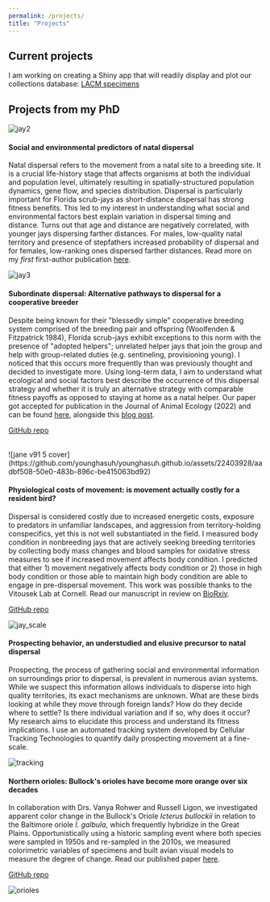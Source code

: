 ```yaml
---
permalink: /projects/
title: "Projects"
---
```


## Current projects

I am working on creating a Shiny app that will readily display and plot our collections database: [LACM specimens](https://nhm-birds.shinyapps.io/lacm_birds/) 

## Projects from my PhD

![jay2](https://github.com/younghasuh/younghasuh.github.io/assets/22403928/88048916-4b8f-4ec6-a409-e4aa53936f96)

#### Social and environmental predictors of natal dispersal

Natal dispersal refers to the movement from a natal site to a breeding site. It is a crucial life-history stage that affects organisms at both the individual and population level, ultimately resulting in spatially-structured population dynamics, gene flow, and species distribution. Dispersal is particularly important for Florida scrub-jays as short-distance dispersal has strong fitness benefits. This led to my interest in understanding what social and environmental factors best explain variation in dispersal timing and distance. Turns out that age and distance are negatively correlated, with younger jays dispersing farther distances. For males, low-quality natal territory and presence of stepfathers increased probability of dispersal and for females, low-ranking ones dispersed farther distances. Read more on my *first* first-author publication [here](https://academic.oup.com/beheco/article/31/3/692/5760756).

![jay3](https://github.com/younghasuh/younghasuh.github.io/assets/22403928/36d5b712-1c4f-4948-8623-38fa669fa472)

#### Subordinate dispersal: Alternative pathways to dispersal for a cooperative breeder

Despite being known for their "blessedly simple" cooperative breeding system comprised of the breeding pair and offspring (Woolfenden & Fitzpatrick 1984), Florida scrub-jays exhibit exceptions to this norm with the presence of "adopted helpers"; unrelated helper jays that join the group and help with group-related duties (e.g. sentineling, provisioning young). I noticed that this occurs more frequently than was previously thought and decided to investigate more. Using long-term data, I aim to understand what ecological and social factors best describe the occurrence of this dispersal strategy and whether it is truly an alternative strategy with comparable fitness payoffs as opposed to staying at home as a natal helper. Our paper got accepted for publication in the Journal of Animal Ecology (2022) and can be found [here](https://besjournals.onlinelibrary.wiley.com/doi/10.1111/1365-2656.13669), alongside this [blog post](https://animalecologyinfocus.com/2022/02/28/florida-scrub-jays-move-elsewhere-when-competition-gets-tough/). 

[GitHub repo](https://github.com/younghasuh/FLSJstagingdispersers)

<br>
![jane v91 5 cover](https://github.com/younghasuh/younghasuh.github.io/assets/22403928/aadbf508-50e0-483b-896c-be415063bd92)


#### Physiological costs of movement: is movement actually costly for a resident bird? 

Dispersal is considered costly due to increased energetic costs, exposure to predators in unfamiliar landscapes, and aggression from territory-holding conspecifics, yet this is not well substantiated in the field. I measured body condition in nonbreeding jays that are actively seeking breeding territories by collecting body mass changes and blood samples for oxidative stress measures to see if increased movement affects body condition. I predicted that either 1) movement negatively affects body condition or 2) those in high body condition or those able to maintain high body condition are able to engage in pre-dispersal movement. This work was possible thanks to the Vitousek Lab at Cornell. Read our manuscript in review on [BioRxiv](https://www.biorxiv.org/content/10.1101/2023.07.10.546769v1).

[GitHub repo](https://github.com/younghasuh/ProspectingCostsFLSJ)

![jay_scale](https://github.com/younghasuh/younghasuh.github.io/assets/22403928/d513050d-912a-4164-abf6-7d803b50fdff)

#### Prospecting behavior, an understudied and elusive precursor to natal dispersal
Prospecting, the process of gathering social and environmental information on surroundings prior to dispersal, is prevalent in numerous avian systems. While we suspect this information allows individuals to disperse into high quality territories, its exact mechanisms are unknown. What are these birds looking at while they move through foreign lands? How do they decide where to settle? Is there individual variation and if so, why does it occur? My research aims to elucidate this process and understand its fitness implications. I use an automated tracking system developed by Cellular Tracking Technologies to quantify daily prospecting movement at a fine-scale. 

![tracking](/assets/images/slowed_ver.gif)


#### Northern orioles: Bullock's orioles have become more orange over six decades
In collaboration with Drs. Vanya Rohwer and Russell Ligon, we investigated apparent color change in the Bullock's Oriole *Icterus bullockii* in relation to the Baltimore oriole *I. galbula*, which frequently hybridize in the Great Plains. Opportunistically using a historic sampling event where both species were sampled in 1950s and re-sampled in the 2010s, we measured colorimetric variables of specimens and built avian visual models to measure the degree of change. Read our published paper [here](https://royalsocietypublishing.org/doi/10.1098/rsos.221211). 

[GitHub repo](https://github.com/younghasuh/Baltimore-Bullock-s-hybrid-zone)

![orioles](https://github.com/younghasuh/younghasuh.github.io/assets/22403928/f43898de-e8b0-44b9-97cb-6084ed72423c)
